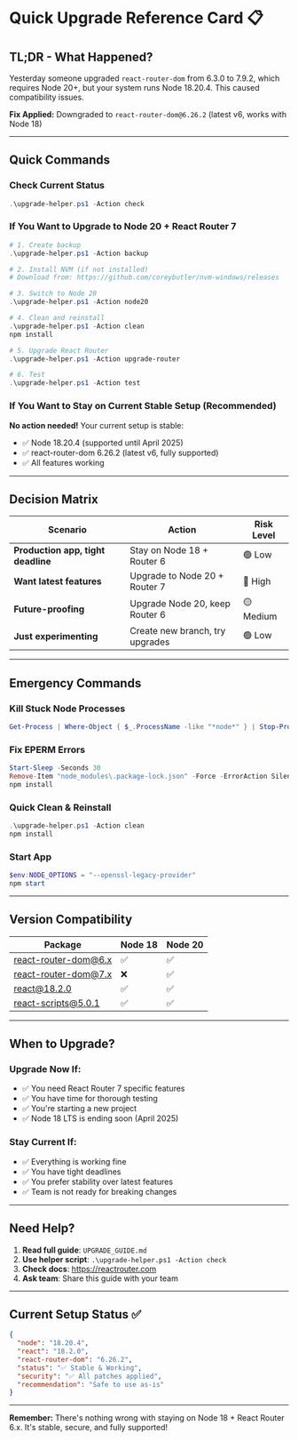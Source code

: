 # Quick Upgrade Reference Card 📋

## TL;DR - What Happened?

Yesterday someone upgraded `react-router-dom` from 6.3.0 to 7.9.2, which requires Node 20+, but your system runs Node 18.20.4. This caused compatibility issues.

**Fix Applied:** Downgraded to `react-router-dom@6.26.2` (latest v6, works with Node 18)

---

## Quick Commands

### Check Current Status
```powershell
.\upgrade-helper.ps1 -Action check
```

### If You Want to Upgrade to Node 20 + React Router 7

```powershell
# 1. Create backup
.\upgrade-helper.ps1 -Action backup

# 2. Install NVM (if not installed)
# Download from: https://github.com/coreybutler/nvm-windows/releases

# 3. Switch to Node 20
.\upgrade-helper.ps1 -Action node20

# 4. Clean and reinstall
.\upgrade-helper.ps1 -Action clean
npm install

# 5. Upgrade React Router
.\upgrade-helper.ps1 -Action upgrade-router

# 6. Test
.\upgrade-helper.ps1 -Action test
```

### If You Want to Stay on Current Stable Setup (Recommended)

**No action needed!** Your current setup is stable:
- ✅ Node 18.20.4 (supported until April 2025)
- ✅ react-router-dom 6.26.2 (latest v6, fully supported)
- ✅ All features working

---

## Decision Matrix

| Scenario | Action | Risk Level |
|----------|--------|------------|
| **Production app, tight deadline** | Stay on Node 18 + Router 6 | 🟢 Low |
| **Want latest features** | Upgrade to Node 20 + Router 7 | 🔴 High |
| **Future-proofing** | Upgrade Node 20, keep Router 6 | 🟡 Medium |
| **Just experimenting** | Create new branch, try upgrades | 🟢 Low |

---

## Emergency Commands

### Kill Stuck Node Processes
```powershell
Get-Process | Where-Object { $_.ProcessName -like "*node*" } | Stop-Process -Force
```

### Fix EPERM Errors
```powershell
Start-Sleep -Seconds 30
Remove-Item "node_modules\.package-lock.json" -Force -ErrorAction SilentlyContinue
npm install
```

### Quick Clean & Reinstall
```powershell
.\upgrade-helper.ps1 -Action clean
npm install
```

### Start App
```powershell
$env:NODE_OPTIONS = "--openssl-legacy-provider"
npm start
```

---

## Version Compatibility

| Package | Node 18 | Node 20 |
|---------|---------|---------|
| react-router-dom@6.x | ✅ | ✅ |
| react-router-dom@7.x | ❌ | ✅ |
| react@18.2.0 | ✅ | ✅ |
| react-scripts@5.0.1 | ✅ | ✅ |

---

## When to Upgrade?

### Upgrade Now If:
- ✅ You need React Router 7 specific features
- ✅ You have time for thorough testing
- ✅ You're starting a new project
- ✅ Node 18 LTS is ending soon (April 2025)

### Stay Current If:
- ✅ Everything is working fine
- ✅ You have tight deadlines
- ✅ You prefer stability over latest features
- ✅ Team is not ready for breaking changes

---

## Need Help?

1. **Read full guide**: `UPGRADE_GUIDE.md`
2. **Use helper script**: `.\upgrade-helper.ps1 -Action check`
3. **Check docs**: https://reactrouter.com
4. **Ask team**: Share this guide with your team

---

## Current Setup Status ✅

```json
{
  "node": "18.20.4",
  "react": "18.2.0",
  "react-router-dom": "6.26.2",
  "status": "✅ Stable & Working",
  "security": "✅ All patches applied",
  "recommendation": "Safe to use as-is"
}
```

---

**Remember:** There's nothing wrong with staying on Node 18 + React Router 6.x. It's stable, secure, and fully supported!

